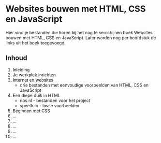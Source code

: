# Websites bouwen met HTML, CSS en JavaScript
Hier vind je bestanden die horen bij het nog te verschijnen boek Websites bouwen met HTML, CSS en JavaScript. Later worden nog per hoofdstuk de links uit het boek toegevoegd.
## Inhoud
1. Inleiding
2. Je werkplek inrichten
3. Internet en websites
   - drie bestanden met eenvoudige voorbeelden van HTML, CSS en JavaScript
4. Een diepe duik in HTML
   - nos.nl - bestanden voor het project
   - speeltuin - losse voorbeelden
5. Beginnen met CSS
6. ...
7. ...
8. ...
9. ...
10. ...
